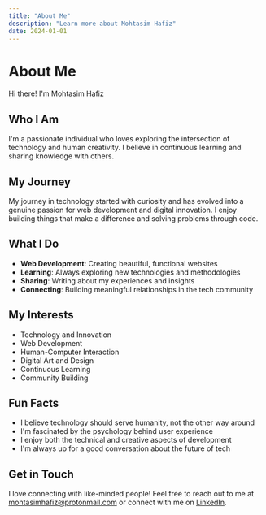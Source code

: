 ```yaml
---
title: "About Me"
description: "Learn more about Mohtasim Hafiz"
date: 2024-01-01
---
```


# About Me

Hi there! I'm Mohtasim Hafiz

## Who I Am

I'm a passionate individual who loves exploring the intersection of technology and human creativity. I believe in continuous learning and sharing knowledge with others.

## My Journey

My journey in technology started with curiosity and has evolved into a genuine passion for web development and digital innovation. I enjoy building things that make a difference and solving problems through code.

## What I Do

- **Web Development**: Creating beautiful, functional websites
- **Learning**: Always exploring new technologies and methodologies
- **Sharing**: Writing about my experiences and insights
- **Connecting**: Building meaningful relationships in the tech community

## My Interests

- Technology and Innovation
- Web Development
- Human-Computer Interaction
- Digital Art and Design
- Continuous Learning
- Community Building

## Fun Facts

- I believe technology should serve humanity, not the other way around
- I'm fascinated by the psychology behind user experience
- I enjoy both the technical and creative aspects of development
- I'm always up for a good conversation about the future of tech

## Get in Touch

I love connecting with like-minded people! Feel free to reach out to me at [mohtasimhafiz@protonmail.com](mailto:mohtasimhafiz@protonmail.com) or connect with me on [LinkedIn](https://www.linkedin.com/in/mohtasim-hafiz-775ba32a4/).


